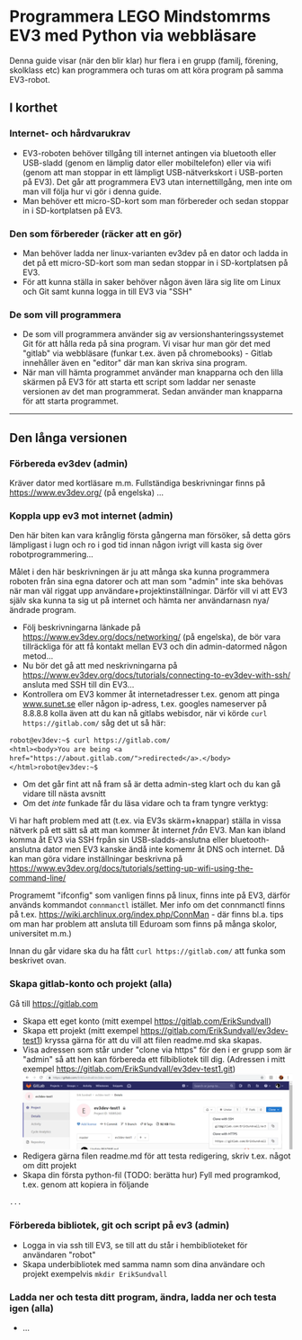 # Programmera LEGO Mindstomrms EV3 med Python via webbläsare

Denna guide visar (när den blir klar) hur flera i en grupp (familj, förening, skolklass etc) kan programmera och turas om att köra program på samma EV3-robot. 

## I korthet

### Internet- och hårdvarukrav
* EV3-roboten behöver tillgång till internet antingen via bluetooth eller USB-sladd (genom en lämplig dator eller mobiltelefon) eller via wifi (genom att man stoppar in ett lämpligt USB-nätverkskort i USB-porten på EV3). Det går att programmera EV3 utan internettillgång, men inte om man vill följa hur vi gör i denna guide.
* Man behöver ett micro-SD-kort som man förbereder och sedan stoppar in i SD-kortplatsen på EV3.

### Den som förbereder (räcker att en gör)
* Man behöver ladda ner linux-varianten ev3dev på en dator och ladda in det på ett micro-SD-kort som man sedan stoppar in i SD-kortplatsen på EV3.
* För att kunna ställa in saker behöver någon även lära sig lite om Linux och Git samt kunna logga in till EV3 via "SSH"

### De som vill programmera
* De som vill programmera använder sig av versionshanteringssystemet Git för att hålla reda på sina program. Vi visar hur man gör det med "gitlab" via webbläsare (funkar t.ex. även på chromebooks) - Gitlab innehåller även en "editor" där man kan skriva sina program.
* När man vill hämta programmet använder man knapparna och den lilla skärmen på EV3 för att starta ett script som laddar ner senaste versionen av det man programmerat. Sedan använder man knapparna för att starta programmet.

---------------

## Den långa versionen

### Förbereda ev3dev (admin)
Kräver dator med kortläsare m.m.
Fullständiga beskrivningar finns på https://www.ev3dev.org/ (på engelska)
...

### Koppla upp ev3 mot internet (admin)  
Den här biten kan vara krånglig första gångerna man försöker, så detta görs lämpligast i lugn och ro i god tid innan någon ivrigt vill kasta sig över robotprogrammering...

Målet i den här beskrivningen är ju att många ska kunna programmera roboten från sina egna datorer och att man som "admin" inte ska behövas när man väl riggat upp användare+projektinställningar. Därför vill vi att EV3 själv ska kunna ta sig ut på internet och hämta ner användarnasn nya/ändrade program. 

* Följ beskrivningarna länkade på https://www.ev3dev.org/docs/networking/ (på engelska), de bör vara tillräckliga för att få kontakt mellan EV3 och din admin-datormed någon metod...
* Nu bör det gå att med neskrivningarna på https://www.ev3dev.org/docs/tutorials/connecting-to-ev3dev-with-ssh/ ansluta med SSH till din EV3...
* Kontrollera om EV3 kommer åt internetadresser t.ex. genom att pinga www.sunet.se  eller någon ip-adress, t.ex. googles nameserver på 8.8.8.8 kolla även att du kan nå gitlabs webisdor, när vi körde `curl https://gitlab.com/` såg det ut så här:
```
robot@ev3dev:~$ curl https://gitlab.com/
<html><body>You are being <a href="https://about.gitlab.com/">redirected</a>.</body></html>robot@ev3dev:~$ 
```
   * Om det går fint att nå fram så är detta admin-steg klart och du kan gå vidare till nästa avsnitt
   * Om det _inte_ funkade får du läsa vidare och ta fram tyngre verktyg:

Vi har haft problem med att (t.ex. via EV3s skärm+knappar) ställa in vissa nätverk på ett sätt så att man kommer åt internet _från_ EV3.  Man kan ibland komma åt EV3 via SSH frpån sin USB-sladds-anslutna eller bluetooth-anslutna dator men EV3 kanske ändå inte komemr åt DNS och internet. Då kan man göra vidare inställningar beskrivna på https://www.ev3dev.org/docs/tutorials/setting-up-wifi-using-the-command-line/

Programemt "ifconfig" som vanligen finns på linux, finns inte på EV3, därför används kommandot `connmanctl` istället. Mer info om det connmanctl finns på t.ex. https://wiki.archlinux.org/index.php/ConnMan - där finns bl.a. tips om man har problem att ansluta till Eduroam som finns på många skolor, universitet m.m.)

Innan du går vidare ska du ha fått `curl https://gitlab.com/` att funka som beskrivet ovan.

### Skapa gitlab-konto och projekt (alla)
Gå till https://gitlab.com
* Skapa ett eget konto (mitt exempel https://gitlab.com/ErikSundvall)
* Skapa ett projekt (mitt exempel https://gitlab.com/ErikSundvall/ev3dev-test1) kryssa gärna för att du vill att filen readme.md ska skapas.
* Visa adressen som står under "clone via https" för den i er grupp som är "admin" så att hen kan förbereda ett filbibliotek till dig. (Adressen i mitt exempel https://gitlab.com/ErikSundvall/ev3dev-test1.git)
![Skärmdump som visar clone via https](/images/gitlab-clone-1.png)
* Redigera gärna filen readme.md för att testa redigering, skriv t.ex. något om ditt projekt
* Skapa din första python-fil (TODO: berätta hur) Fyll med programkod, t.ex. genom att kopiera in följande
```python
...
```

### Förbereda bibliotek, git och script på ev3 (admin)
* Logga in via ssh till EV3, se till att du står i hembiblioteket för användaren "robot"
* Skapa underbibliotek med samma namn som dina användare och projekt exempelvis `mkdir ErikSundvall`


### Ladda ner och testa ditt program, ändra, ladda ner och testa igen (alla)
* ...

